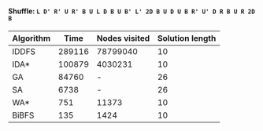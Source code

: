 #### Shuffle: `L D' R' U R' B U L D B U B' L' 2D B U D U B R' U' D R B U R 2D B`
| Algorithm | Time | Nodes visited | Solution length |
| ----- | ----- | ----- | ----- |
| IDDFS | 289116 | 78799040 | 10 |
| IDA* | 100879 | 4030231 | 10 |
| GA | 84760 | - | 26 |
| SA | 6738 | - | 26 |
| WA* | 751 | 11373 | 10 |
| BiBFS | 135 | 1424 | 10 |
